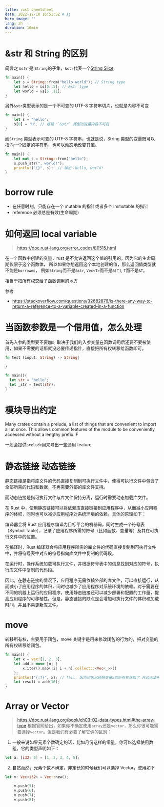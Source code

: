 ```yaml
---
title: rust cheetsheet
date: 2022-12-10 16:51:52 # sj
hero_image: ''
lang: zh
duration: 10min
---
```


# &str 和 String 的区别

简言之 `&str` 是 `String`的子集，`&str`代表一个[String Slice]('https://doc.rust-lang.org/book/ch04-03-slices.html'),

```rs
fn main() {
    let s = String::from("hello world"); // String type
    let hello = &s[0..5]; // &str type
    let world = &s[6..11];
}
```

另外`&str`类型表示的是一个不可变的 UTF-8 字符串切片，也就是内容不可变

```rs
fn main() {
    let s = "hello";
    s[0] = 'H'; // 报错：`&str` 类型的变量内容不可变
}
```

而`String` 类型表示可变的 UTF-8 字符串，也就是说，String 类型的变量既可以指向一个固定的字符串，也可以动态地改变其值。

```rs
fn main() {
    let mut s = String::from("hello");
    s.push_str(", world!");
    println!("{}", s);  // 输出：hello, world!
}
```

# borrow rule

- 在任意时刻，只能存在一个 mutable 的指针或者多个 immutable 的指针
- reference 必须总是有效(生命周期)

# 如何返回 local variable

> https://doc.rust-lang.org/error_codes/E0515.html

在一个函数中创建的变量，rust 是不允许返回这个值的引用的，因为它的生命周期仅限于这个函数体，
所以如果你想返回这个本地创建的值，那么返回值类型就不能是`borrowed`， 例如`String`而不是`&str`, `Vec<T>`而不是`&[T]`, `T`而不是`&T`。

相当于把所有权交给了函数调用的地方

参考

- https://stackoverflow.com/questions/32682876/is-there-any-way-to-return-a-reference-to-a-variable-created-in-a-function

# 当函数参数是一个借用值，怎么处理

首先入参的类型要不要加`&`, 取决于我们的入参变量在函数调用后还要不要被使用，如果不需要的话那就没必要传递指针，直接把所有权转移给函数即可。

```rs
fn test (input: String) -> String{

}

fn main(){
  let str = "hello";
  let _str = test(str);
}
```

# 模块导出约定

Many crates contain a prelude, a list of things that are convenient to import all at once. This allows common features of the module to be conveniently accessed without a lengthy prefix. F

一般会提供`prelude`用来导出一些通用 feature

# 静态链接 动态链接

静态链接是指将库文件的代码直接复制到可执行文件中，使得可执行文件中包含了全部所需的代码和数据，不再需要外部的库文件支持。

而动态链接是指可执行文件与库文件保持分离，运行时需要动态加载库文件。

在 Rust 中，使用静态链接可以将依赖库直接链接到应用程序中，从而减小应用程序的体积，同时也可以减少应用程序对系统环境的依赖。具体的原理如下：

编译器会将 Rust 应用程序编译为目标平台的机器码，同时生成一个符号表（Symbol Table），记录了应用程序所需的符号（比如函数、变量等）及其在可执行文件中的位置。

在编译时，Rust 编译器会将应用程序所需的库文件的代码直接复制到可执行文件中，并将符号表中对应的符号指向库文件中复制的代码段。

在运行时，操作系统加载可执行文件，并根据符号表中的信息找到对应的符号，执行库文件中复制的代码段。

因此，在静态链接的情况下，应用程序无需依赖外部的库文件，可以直接运行，从而减小了应用程序的体积，同时也减少了应用程序对系统环境的依赖。对于需要在不同的机器上运行的应用程序，使用静态链接还可以减少部署和配置的工作量，提高应用程序的可移植性。但是，静态链接的缺点是会增加可执行文件的体积和加载时间，并且不易更新库文件。

# move

转移所有权，主要用于闭包，move 关键字是用来修改闭包的行为的，把对变量的所有权转移给闭包。

```rs
fn main() {
    let x = vec![1, 2, 3];
    let add = move |n| {
        x.iter().map(|i| i + n).collect::<Vec<_>>()
    };
    println!("{:?}", x); // fail, 因为闭包已经把变量x的所有权获取了 外边无法再使用x了
    let result = add(10);
}
```

# Array or Vector

> https://doc.rust-lang.org/book/ch03-02-data-types.html#the-array-type
> 根据官网给出，如果你不确定使用`array`还是`vector`，那么你很可能需要选择`vector`。但是我们有必要了解它俩的区别：

1. 一般来说如果元素个数确定的话，比如月份这样的常量，你可以选择使用数组，它的类型声明如下：

```rs
let a: [i32; 5] = [1, 2, 3, 4, 5];
```

2. 自然而然，元素个数不确定，非定长的时候我们可以选择 Vector，使用如下

```rs
let v: Vec<i32> = Vec::new();

    v.push(5);
    v.push(6);
    v.push(7);
    v.push(8);
```
